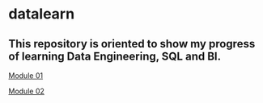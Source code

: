 # datalearn

## This repository is oriented to show my progress of learning Data Engineering, SQL and BI.

[Module 01](https://github.com/ZabiyakaDaniil/datalearn/tree/main/de101/module01)

[Module 02](https://github.com/ZabiyakaDaniil/datalearn/tree/main/de101/module02)
